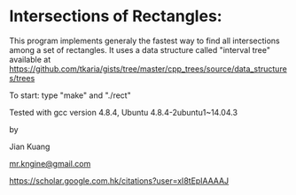 # Intersections of Rectangles:

This program implements generaly the fastest way to find all intersections among a set of rectangles.
It uses a data structure called "interval tree" available at 
https://github.com/tkaria/gists/tree/master/cpp_trees/source/data_structures/trees

To start: type "make" and "./rect"

Tested with gcc version 4.8.4, Ubuntu 4.8.4-2ubuntu1~14.04.3





by

Jian Kuang

mr.kngine@gmail.com

https://scholar.google.com.hk/citations?user=xI8tEpIAAAAJ
